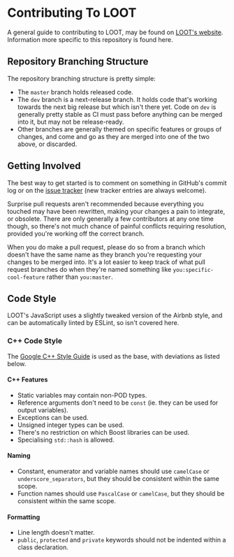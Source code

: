 Contributing To LOOT
====================

A general guide to contributing to LOOT, may be found on [LOOT's website](https://loot.github.io/docs/contributing/How-To-Contribute). Information more specific to this repository is found here.

## Repository Branching Structure

The repository branching structure is pretty simple:

* The `master` branch holds released code.
* The `dev` branch is a next-release branch. It holds code that's working towards the next big release but which isn't there yet. Code on `dev` is generally pretty stable as CI must pass before anything can be merged into it, but may not be release-ready.
* Other branches are generally themed on specific features or groups of changes, and come and go as they are merged into one of the two above, or discarded.

## Getting Involved

The best way to get started is to comment on something in GitHub's commit log or on the [issue tracker](https://github.com/loot/loot/issues) (new tracker entries are always welcome).

Surprise pull requests aren't recommended because everything you touched may have been rewritten, making your changes a pain to integrate, or obsolete. There are only generally a few contributors at any one time though, so there's not much chance of painful conflicts requiring resolution, provided you're working off the correct branch.

When you do make a pull request, please do so from a branch which doesn't have the same name as they branch you're requesting your changes to be merged into. It's a lot easier to keep track of what pull request branches do when they're named something like `you:specific-cool-feature` rather than `you:master`.

## Code Style

LOOT's JavaScript uses a slightly tweaked version of the Airbnb style, and can be automatically linted by ESLint, so isn't covered here.

### C++ Code Style

The [Google C++ Style Guide](https://google.github.io/styleguide/cppguide.html) is used as the base, with deviations as listed below.

#### C++ Features

* Static variables may contain non-POD types.
* Reference arguments don't need to be `const` (ie. they can be used for output variables).
* Exceptions can be used.
* Unsigned integer types can be used.
* There's no restriction on which Boost libraries can be used.
* Specialising `std::hash` is allowed.

#### Naming

* Constant, enumerator and variable names should use `camelCase` or `underscore_separators`, but they should be consistent within the same scope.
* Function names should use `PascalCase` or `camelCase`, but they should be consistent within the same scope.

#### Formatting

* Line length doesn't matter.
* `public`, `protected` and `private` keywords should not be indented within a class declaration.
